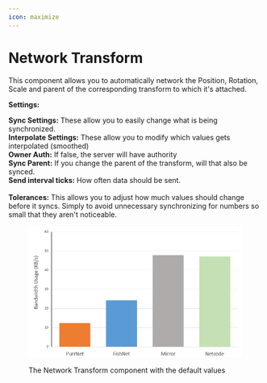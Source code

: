 ```yaml
---
icon: maximize
---
```


# Network Transform

This component allows you to automatically network the Position, Rotation, Scale and parent of the corresponding transform to which it's attached.

**Settings:**

**Sync Settings:** These allow you to easily change what is being synchronized.\
**Interpolate Settings:** These allow you to modify which values gets interpolated (smoothed)\
**Owner Auth:** If false, the server will have authority\
**Sync Parent:** If you change the parent of the transform, will that also be synced.\
**Send interval ticks:** How often data should be sent.\
\
**Tolerances:** This allows you to adjust how much values should change before it syncs. Simply to avoid unnecessary synchronizing for numbers so small that they aren't noticeable.

<figure><img src="../.gitbook/assets/image (4) (1).png" alt=""><figcaption><p>The Network Transform component with the default values</p></figcaption></figure>
